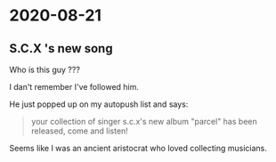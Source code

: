 # 2020-08-21

## S.C.X 's new song

Who is this guy ???

I dan't remember I've followed him.

He just popped up on my autopush list and says: 

> your collection of singer s.c.x's new album "parcel" has been released, come and listen!



Seems like I was an ancient aristocrat who loved collecting musicians.

